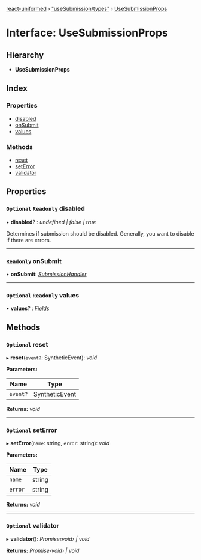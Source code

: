 [react-uniformed](../README.md) › ["useSubmission/types"](../modules/_usesubmission_types_.md) › [UseSubmissionProps](_usesubmission_types_.usesubmissionprops.md)

# Interface: UseSubmissionProps

## Hierarchy

* **UseSubmissionProps**

## Index

### Properties

* [disabled](_usesubmission_types_.usesubmissionprops.md#optional-readonly-disabled)
* [onSubmit](_usesubmission_types_.usesubmissionprops.md#readonly-onsubmit)
* [values](_usesubmission_types_.usesubmissionprops.md#optional-readonly-values)

### Methods

* [reset](_usesubmission_types_.usesubmissionprops.md#optional-reset)
* [setError](_usesubmission_types_.usesubmissionprops.md#optional-seterror)
* [validator](_usesubmission_types_.usesubmissionprops.md#optional-validator)

## Properties

### `Optional` `Readonly` disabled

• **disabled**? : *undefined | false | true*

Determines if submission should be disabled. Generally,
you want to disable if there are errors.

___

### `Readonly` onSubmit

• **onSubmit**: *[SubmissionHandler](_usesubmission_types_.submissionhandler.md)*

___

### `Optional` `Readonly` values

• **values**? : *[Fields](../modules/_usefields_.md#fields)*

## Methods

### `Optional` reset

▸ **reset**(`event?`: SyntheticEvent): *void*

**Parameters:**

Name | Type |
------ | ------ |
`event?` | SyntheticEvent |

**Returns:** *void*

___

### `Optional` setError

▸ **setError**(`name`: string, `error`: string): *void*

**Parameters:**

Name | Type |
------ | ------ |
`name` | string |
`error` | string |

**Returns:** *void*

___

### `Optional` validator

▸ **validator**(): *Promise‹void› | void*

**Returns:** *Promise‹void› | void*
